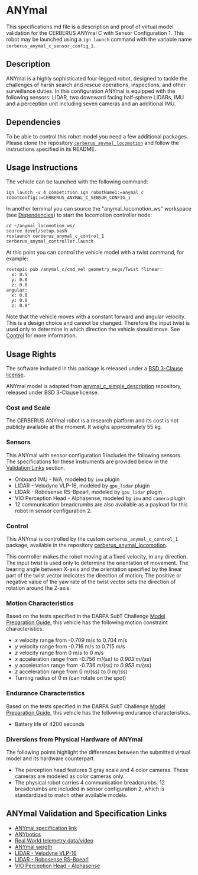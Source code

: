 <!--- This is a Markdown description of a robot model submitted for inclusion in the
DARPA Subterranean Challenge Technology Repository -->
# ANYmal
This specifications.md file is a description and proof of virtual model validation for the CERBERUS ANYmal C with Sensor Configuration 1. This robot may be launched using a `ign launch` command with the variable name `cerberus_anymal_c_sensor_config_1`.

## Description
ANYmal is a highly sophisticated four-legged robot, designed to tackle the challenges of harsh search and rescue operations, inspections, and other surveillance duties.
In this configuration ANYmal is equipped with the following sensors: LIDAR, two downward facing half-sphere LIDARs, IMU and a perception unit including seven cameras and an additional IMU.

## Dependencies
To be able to control this robot model you need a few additional packages. Please clone the repository [`cerberus_anymal_locomotion`](https://github.com/leggedrobotics/cerberus_anymal_locomotion) and follow the instructions specified in its README.

## Usage Instructions
The vehicle can be launched with the following command:
```
ign launch -v 4 competition.ign robotName1:=anymal_c robotConfig1:=CERBERUS_ANYMAL_C_SENSOR_CONFIG_1
```

In another terminal you can source the "anymal_locomotion_ws" workspace (see [Dependencies](#markdown-header-dependencies)) to start the locomotion controller node:
```
cd ~/anymal_locomotion_ws/
source devel/setup.bash
roslaunch cerberus_anymal_c_control_1 cerberus_anymal_controller.launch
```

At this point you can control the vehicle model with a twist command, for example:
```
rostopic pub /anymal_c/cmd_vel geometry_msgs/Twist "linear:
  x: 0.5
  y: 0.0
  z: 0.0
angular:
  x: 0.0
  y: 0.0
  z: 0.0"
```

Note that the vehicle moves with a constant forward and angular velocity. This is a design choice and cannot be changed. Therefore the input twist is used only to determine in which direction the vehicle should move. See [Control](#markdown-header-control) for more information.

## Usage Rights
The software included in this package is released under a [BSD 3-Clause license](LICENSE).

ANYmal model is adapted from [anymal_c_simple_description](https://github.com/ANYbotics/anymal_c_simple_description) repository, released under BSD 3-Clause license.

### Cost and Scale
The CERBERUS ANYmal robot is a research platform and its cost is not publicly available at the moment. It weighs approximately 55 kg.

### Sensors
This ANYmal with sensor configuration 1 includes the following sensors. The specifications for these instruments are provided below in the [Validation Links](#markdown-header-anymal-validation-and-specification-links) section.

* Onboard IMU - N/A, modeled by `imu` plugin
* LIDAR - Velodyne VLP-16, modeled by `gpu_lidar` plugin
* LIDAR - Robosense RS-Bpearl, modeled by `gpu_lidar` plugin
* VIO Perception Head - Alphasense, modeled by `imu` and `camera` plugin
* 12 communication breadcrumbs are also available as a payload for this robot in sensor configuration 2.

### Control
This ANYmal is controlled by the custom `cerberus_anymal_c_control_1` package, available in the repository [cerberus_anymal_locomotion](https://github.com/leggedrobotics/cerberus_anymal_locomotion).

This controller makes the robot moving at a fixed velocity, in any direction. The input twist is used only to determine the orientation of movement. The bearing angle between X-axis and the orientation specified by the linear part of the twist vector indicates the direction of motion; The positive or negative value of the yaw rate of the twist vector sets the direction of rotation around the Z-axis.

### Motion Characteristics
Based on the tests specified in the DARPA SubT Challenge [Model Preparation Guide](https://subtchallenge.com/resources/Simulation_Model_Preparation_Guide.pdf), this vehicle has the following motion constraint characteristics.

*  _x_ velocity range from -0.709 m/s to 0.704 m/s
*  _y_ velocity range from -0.716 m/s to 0.715 m/s
*  _z_ velocity range from 0 m/s to 0 m/s
*  _x_ acceleration range from -0.756 m/(s*s) to 0.903 m/(s*s)
*  _y_ acceleration range from -0.736 m/(s*s) to 0.953 m/(s*s)
*  _z_ acceleration range from 0 m/(s*s) to 0 m/(s*s)
*  Turning radius of 0 m (can rotate on the spot)

### Endurance Characteristics
Based on the tests specified in the DARPA SubT Challenge [Model Preparation Guide](https://subtchallenge.com/resources/Simulation_Model_Preparation_Guide.pdf), this vehicle has the following endurance characteristics.

* Battery life of 4200 seconds

### Diversions from Physical Hardware of ANYmal
The following points highlight the differences between the submitted virtual model and its hardware counterpart.

* The perception head features 3 gray scale and 4 color cameras. These cameras are modeled as color cameras only.
* The physical robot carries 4 communication breadcrumbs. 12 breadcrumbs are included in sensor configuration 2, which is standardized to match other available models.

## ANYmal Validation and Specification Links
* [ANYmal specification link](https://researchfeatures.com/2018/05/01/anymal-unique-quadruped-robot-conquering-harsh-environments/#)
* [ANYbotics](https://www.anybotics.com/)
* [Real World telemetry data/video](https://drive.google.com/drive/folders/1DlhimLBMShALMtkspDM-va2piQx8fRKq?usp=sharing)
* [ANYmal weigth](https://drive.google.com/file/d/1zJPQx23A_2rpEeE7_yEe7X13pZEPaJBG/view?usp=sharing)
* [LIDAR - Velodyne VLP-16](https://velodynelidar.com/products/puck/)
* [LIDAR - Robosense RS-Bpearl](https://www.robosense.ai/rslidar/rs-bpearl)
* [VIO Perception Head - Alphasense](https://github.com/sevensense-robotics/alphasense_core_manual)
